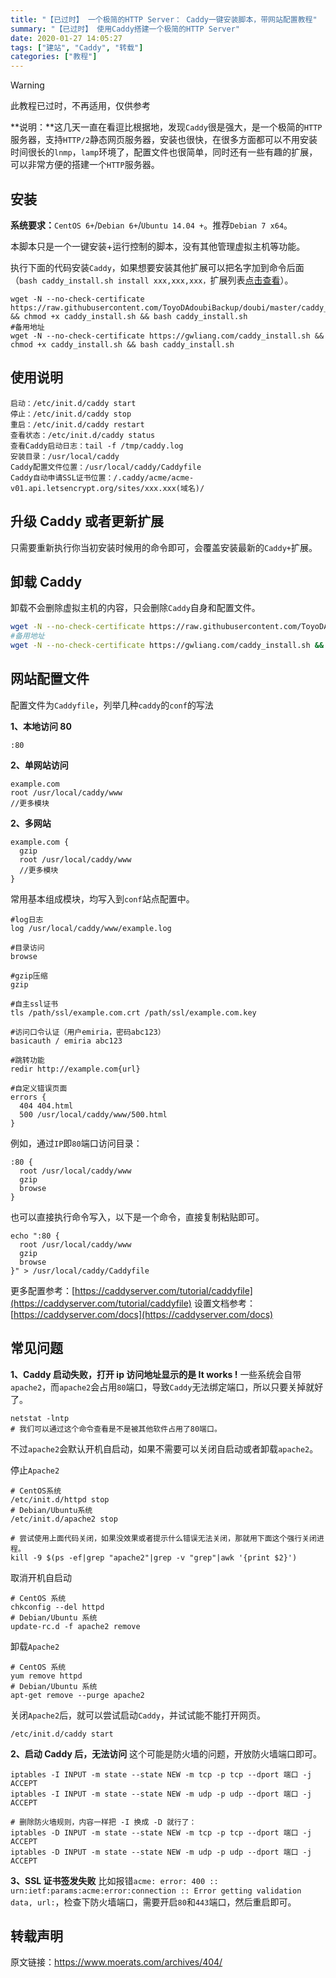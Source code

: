 ```yaml
---
title: "【已过时】 一个极简的HTTP Server： Caddy一键安装脚本，带网站配置教程"
summary: "【已过时】 使用Caddy搭建一个极简的HTTP Server"
date: 2020-01-27 14:05:27
tags: ["建站", "Caddy", "转载"]
categories: ["教程"]
---
```


> [!WARNING]
> 此教程已过时，不再适用，仅供参考

**说明：**这几天一直在看逗比根据地，发现`Caddy`很是强大，是一个极简的`HTTP`服务器，支持`HTTP/2`静态网页服务器，安装也很快，在很多方面都可以不用安装时间很长的`lnmp`，`lamp`环境了，配置文件也很简单，同时还有一些有趣的扩展，可以非常方便的搭建一个`HTTP`服务器。

## 安装

**系统要求：**`CentOS 6+`/`Debian 6+`/`Ubuntu 14.04 +`。推荐`Debian 7 x64`。

本脚本只是一个一键安装+运行控制的脚本，没有其他管理虚拟主机等功能。

执行下面的代码安装`Caddy`，如果想要安装其他扩展可以把名字加到命令后面（`bash caddy_install.sh install xxx,xxx,xxx，`扩展列表[点击查看](https://caddyserver.com/download)）。

```
wget -N --no-check-certificate https://raw.githubusercontent.com/ToyoDAdoubiBackup/doubi/master/caddy_install.sh && chmod +x caddy_install.sh && bash caddy_install.sh
#备用地址
wget -N --no-check-certificate https://gwliang.com/caddy_install.sh && chmod +x caddy_install.sh && bash caddy_install.sh
```

## 使用说明

```
启动：/etc/init.d/caddy start
停止：/etc/init.d/caddy stop
重启：/etc/init.d/caddy restart
查看状态：/etc/init.d/caddy status
查看Caddy启动日志：tail -f /tmp/caddy.log
安装目录：/usr/local/caddy
Caddy配置文件位置：/usr/local/caddy/Caddyfile
Caddy自动申请SSL证书位置：/.caddy/acme/acme-v01.api.letsencrypt.org/sites/xxx.xxx(域名)/
```

## 升级 Caddy 或者更新扩展

只需要重新执行你当初安装时候用的命令即可，会覆盖安装最新的`Caddy+`扩展。

## 卸载 Caddy

卸载不会删除虚拟主机的内容，只会删除`Caddy`自身和配置文件。

```bash
wget -N --no-check-certificate https://raw.githubusercontent.com/ToyoDAdoubiBackup/doubi/master/caddy_install.sh && bash caddy_install.sh uninstall
#备用地址
wget -N --no-check-certificate https://gwliang.com/caddy_install.sh && bash caddy_install.sh uninstall
```

## 网站配置文件

配置文件为`Caddyfile`，列举几种`caddy`的`conf`的写法

**1、本地访问 80**

```
:80
```

**2、单网站访问**

```
example.com
root /usr/local/caddy/www
//更多模块
```

**2、多网站**

```
example.com {
  gzip
  root /usr/local/caddy/www
  //更多模块
}
```

常用基本组成模块，均写入到`conf`站点配置中。

```
#log日志
log /usr/local/caddy/www/example.log

#目录访问
browse

#gzip压缩
gzip

#自主ssl证书
tls /path/ssl/example.com.crt /path/ssl/example.com.key

#访问口令认证（用户emiria，密码abc123）
basicauth / emiria abc123

#跳转功能
redir http://example.com{url}

#自定义错误页面
errors {
  404 404.html
  500 /usr/local/caddy/www/500.html
}

```

例如，通过`IP`即`80`端口访问目录：

```
:80 {
  root /usr/local/caddy/www
  gzip
  browse
}
```

也可以直接执行命令写入，以下是一个命令，直接复制粘贴即可。

```
echo ":80 {
  root /usr/local/caddy/www
  gzip
  browse
}" > /usr/local/caddy/Caddyfile

```

更多配置参考：[https://caddyserver.com/tutorial/caddyfile](https://caddyserver.com/tutorial/caddyfile)
设置文档参考：[https://caddyserver.com/docs](https://caddyserver.com/docs)

## 常见问题

**1、Caddy 启动失败，打开 ip 访问地址显示的是 It works !**
一些系统会自带`apache2`，而`apache2`会占用`80`端口，导致`Caddy`无法绑定端口，所以只要关掉就好了。

```
netstat -lntp
# 我们可以通过这个命令查看是不是被其他软件占用了80端口。

```

不过`apache2`会默认开机自启动，如果不需要可以关闭自启动或者卸载`apache2`。

停止`Apache2`

```
# CentOS系统
/etc/init.d/httpd stop
# Debian/Ubuntu系统
/etc/init.d/apache2 stop

# 尝试使用上面代码关闭，如果没效果或者提示什么错误无法关闭，那就用下面这个强行关闭进程。
kill -9 $(ps -ef|grep "apache2"|grep -v "grep"|awk '{print $2}')

```

取消开机自启动

```
# CentOS 系统
chkconfig --del httpd
# Debian/Ubuntu 系统
update-rc.d -f apache2 remove

```

卸载`Apache2`

```
# CentOS 系统
yum remove httpd
# Debian/Ubuntu 系统
apt-get remove --purge apache2
```

关闭`Apache2`后，就可以尝试启动`Caddy`，并试试能不能打开网页。

```
/etc/init.d/caddy start
```

**2、启动 Caddy 后，无法访问**
这个可能是防火墙的问题，开放防火墙端口即可。

```
iptables -I INPUT -m state --state NEW -m tcp -p tcp --dport 端口 -j ACCEPT
iptables -I INPUT -m state --state NEW -m udp -p udp --dport 端口 -j ACCEPT

# 删除防火墙规则，内容一样把 -I 换成 -D 就行了：
iptables -D INPUT -m state --state NEW -m tcp -p tcp --dport 端口 -j ACCEPT
iptables -D INPUT -m state --state NEW -m udp -p udp --dport 端口 -j ACCEPT
```

**3、SSL 证书签发失败**
比如报错`acme: error: 400 :: urn:ietf:params:acme:error:connection :: Error getting validation data, url:`，检查下防火墙端口，需要开启`80`和`443`端口，然后重启即可。

## 转载声明

原文链接：https://www.moerats.com/archives/404/
